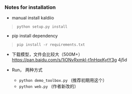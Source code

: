 ### Notes for installation 

- manual install kaldiio  
> `python setup.py install` 

- pip install dependency
> `pip install -r requirements.txt` 

- 下载模型，文件会比较大（500M+）
https://pan.baidu.com/s/1iONvRxmkI-t1nHqxKytY3g 4j5d

- Run， 两种方式

    +  `python demo_toolbox.py `  (推荐初期用这个）
    +  `python web.py `  (作者新改的）